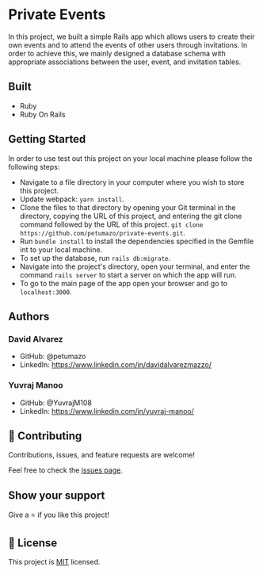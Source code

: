 # Private Events

In this project, we built a simple Rails app which allows users to create their own events and to attend the events of other users through invitations. In order to achieve this, we mainly designed a database schema with appropriate associations between the user, event, and invitation tables.

## Built
- Ruby
- Ruby On Rails

## Getting Started
In order to use test out this project on your local machine please follow the following steps:
- Navigate to a file directory in your computer where you wish to store this project.
- Update webpack: ```yarn install```.
- Clone the files to that directory by opening your Git terminal in the directory, copying the URL of this project, and entering the git clone command followed by the URL of this project. ```git clone https://github.com/petumazo/private-events.git```.
- Run ```bundle install``` to install the dependencies specified in the Gemfile int to your local machine.
- To set up the database, run ```rails db:migrate```.
- Navigate into the project's directory, open your terminal, and enter the command ```rails server``` to start a server on which the app will run.
- To go to the main page of the app open your browser and go to ```localhost:3000```.

## Authors

### David Alvarez
- GitHub: @petumazo
- LinkedIn: https://www.linkedin.com/in/davidalvarezmazzo/

### Yuvraj Manoo
- GitHub: @YuvrajM108
- LinkedIn: https://www.linkedin.com/in/yuvraj-manoo/

## 🤝 Contributing

Contributions, issues, and feature requests are welcome!

Feel free to check the [issues page](https://github.com/petumazo/private-events/issues).

## Show your support

Give a ⭐️ if you like this project!

## 📝 License

This project is [MIT](https://github.com/git/git-scm.com/blob/main/MIT-LICENSE.txt) licensed.
